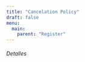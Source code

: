 ```yaml
---
title: "Cancelation Policy"
draft: false
menu:
  main:
    parent: "Register"
---
```


###### Detalles